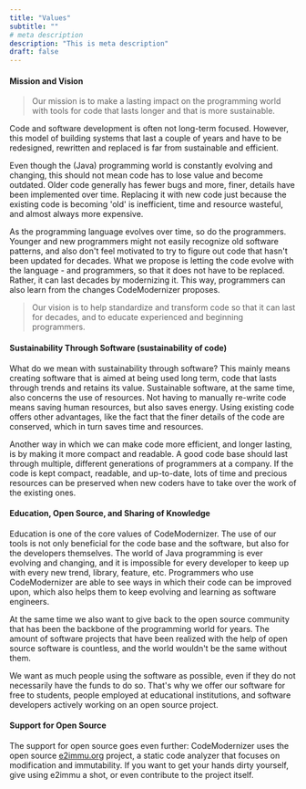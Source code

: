 ```yaml
---
title: "Values"
subtitle: ""
# meta description
description: "This is meta description"
draft: false
---
```


#### Mission and Vision

> Our mission is to make a lasting impact on the programming world with tools for code that lasts longer and that is more sustainable.

Code and software development is often not long-term focused. However, this model of building systems that last a couple of years and have to be redesigned, rewritten and replaced is far from sustainable and efficient. 

Even though the (Java) programming world is constantly evolving and changing, this should not mean code has to lose value and become outdated. Older code generally has fewer bugs and more, finer, details have been implemented over time. Replacing it with new code just because the existing code is becoming 'old' is inefficient, time and resource wasteful, and almost always more expensive.

As the programming language evolves over time, so do the programmers. Younger and new programmers might not easily recognize old software patterns, and also don't feel motivated to try to figure out code that hasn't been updated for decades. What we propose is letting the code evolve with the language - and programmers, so that it does not have to be replaced. Rather, it can last decades by modernizing it. This way, programmers can also learn from the changes CodeModernizer proposes.

> Our vision is to help standardize and transform code so that it can last for decades, and to educate experienced and beginning programmers.



#### Sustainability Through Software (sustainability of code)

What do we mean with sustainability through software? This mainly means creating software that is aimed at being used long term, code that lasts through trends and retains its value. Sustainable software, at the same time, also concerns the use of resources. Not having to manually re-write code means saving human resources, but also saves energy. Using existing code offers other advantages, like the fact that the finer details of the code are conserved, which in turn saves time and resources. 

Another way in which we can make code more efficient, and longer lasting, is by making it more compact and readable. A good code base should last through multiple, different generations of programmers at a company. If the code is kept compact, readable, and up-to-date, lots of time and precious resources can be preserved when new coders have to take over the work of the existing ones.



#### Education, Open Source, and Sharing of Knowledge

Education is one of the core values of CodeModernizer. The use of our tools is not only beneficial for the code base and the software, but also for the developers themselves. The world of Java programming is ever evolving and changing, and it is impossible for every developer to keep up with every new trend, library, feature, etc. Programmers who use CodeModernizer are able to see ways in which their code can be improved upon, which also helps them to keep evolving and learning as software engineers.

At the same time we also want to give back to the open source community that has been the backbone of the programming world for years. The amount of software projects that have been realized with the help of open source software is countless, and the world wouldn't be the same without them.

We want as much people using the software as possible, even if they do not necessarily have the funds to do so. That's why we offer our software for free to students, people employed at educational institutions, and software developers actively working on an open source project. 



#### Support for Open Source

The support for open source goes even further: CodeModernizer uses the open source [e2immu.org](http://e2immu.org) project, a static code analyzer that focuses on modification and immutability. If you want to get your hands dirty yourself, give using e2immu a shot, or even contribute to the project itself.

